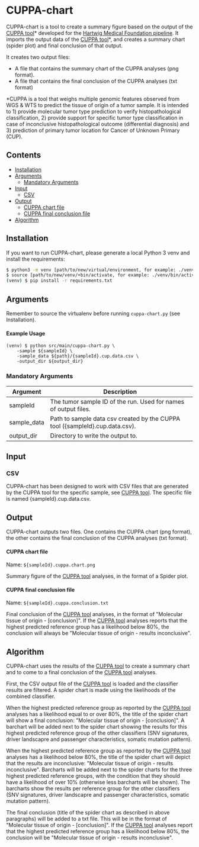# CUPPA-chart

CUPPA-chart is a tool to create a summary figure based on the output of the [CUPPA tool](https://github.com/hartwigmedical/hmftools/tree/master/cuppa)* developed for 
the [Hartwig Medical Foundation pipeline](https://github.com/hartwigmedical/pipeline5). 
It imports the output data of the [CUPPA tool](https://github.com/hartwigmedical/hmftools/tree/master/cuppa)*, and creates a summary chart (spider plot) and final conclusion of that output. 

It creates two output files:
* A file that contains the summary chart of the CUPPA analyses (png format).
* A file that contains the final conclusion of the CUPPA analyses (txt format)

*CUPPA is a tool that weighs multiple genomic features observed from WGS & WTS to predict the tissue of origin of a tumor sample. It is intended to 1) provide molecular tumor type prediction to verify histopathological classification, 2) provide support for specific tumor type classification in case of inconclusive histopathological outcome (differential diagnosis) and 3)  prediction of primary tumor location for Cancer of Unknown Primary (CUP). 

## Contents

* [Installation](#installation)
* [Arguments](#arguments)
  + [Mandatory Arguments](#mandatory-arguments)
* [Input](#input)
  + [CSV](#csv)
* [Output](#output)
  + [CUPPA chart file](#cuppa-chart-file)
  + [CUPPA final conclusion file](#cuppa-final-conclusion-file)
* [Algorithm](#algorithm)

## Installation
If you want to run CUPPA-chart, please generate a local Python 3 venv and install the requirements:

```bash
$ python3 -m venv [path/to/new/virtual/environment, for example: ./venv]
$ source [path/to/new/venv/+bin/activate, for example: ./venv/bin/activate]
(venv) $ pip install -r requirements.txt 
```

## Arguments
Remember to source the virtualenv before running `cuppa-chart.py` (see Installation).

#### Example Usage
```
(venv) $ python src/main/cuppa-chart.py \
    -sample ${sampleId} \
    -sample_data ${path}/{sampleId}.cup.data.csv \
    -output_dir ${output_dir}
```

### Mandatory Arguments
Argument | Description
---|---
sampleId | The tumor sample ID of the run. Used for names of output files.
sample_data | Path to sample data csv created by the CUPPA tool ({sampleId}.cup.data.csv).
output_dir | Directory to write the output to.

## Input
### CSV
CUPPA-chart has been designed to work with CSV files that are generated by the CUPPA tool for the specific sample, see 
[CUPPA tool](https://github.com/hartwigmedical/hmftools/tree/master/cuppa). The specific file is named {sampleId}.cup.data.csv.

## Output
CUPPA-chart outputs two files. One contains the CUPPA chart (png format), the other contains the final conclusion of the CUPPA analyses (txt format).
#### CUPPA chart file
Name: `${sampleId}.cuppa.chart.png`

Summary figure of the [CUPPA tool](https://github.com/hartwigmedical/hmftools/tree/master/cuppa) analyses, in the format of a Spider plot.

#### CUPPA final conclusion file
Name: `${sampleId}.cuppa.conclusion.txt`

Final conclusion of the [CUPPA tool](https://github.com/hartwigmedical/hmftools/tree/master/cuppa) analyses, in the format of "Molecular tissue of origin - [conclusion]".
If the [CUPPA tool](https://github.com/hartwigmedical/hmftools/tree/master/cuppa) analyses reports that the highest predicted reference group has a likelihood below 80%, the conclusion will always be "Molecular tissue of origin - results inconclusive".
 
## Algorithm
CUPPA-chart uses the results of the [CUPPA tool](https://github.com/hartwigmedical/hmftools/tree/master/cuppa) to create a summary chart and to come to a final conclusion of the [CUPPA tool](https://github.com/hartwigmedical/hmftools/tree/master/cuppa) analyses.

First, the CSV output file of the [CUPPA tool](https://github.com/hartwigmedical/hmftools/tree/master/cuppa) is loaded and the classifier results are filtered.
A spider chart is made using the likelihoods of the combined classifier. 

When the highest predicted reference group as reported by the [CUPPA tool](https://github.com/hartwigmedical/hmftools/tree/master/cuppa) analyses has a likelihood equal to or over 80%, the title of the spider chart will show a final conclusion: "Molecular tissue of origin - [conclusion]". A barchart will be added next to the spider chart showing the results for this highest predicted reference group of the other classifiers (SNV signatures, driver landscapre and passenger characteristics, somatic mutation pattern).

When the highest predicted reference group as reported by the [CUPPA tool](https://github.com/hartwigmedical/hmftools/tree/master/cuppa) analyses has a likelihood below 80%, the title of the spider chart will depict that the results are inconclusive: "Molecular tissue of origin - results inconclusive". Barcharts will be added next to the spider charts for the three highest predicted reference groups, with the condition that they should have a likelihood of over 10% (otherwise less barcharts will be shown). The barcharts show the results per reference group for the other classifiers (SNV signatures, driver landscapre and passenger characteristics, somatic mutation pattern).

The final conclusion (title of the spider chart as described in above paragraphs) will be added to a txt file. This will be in the format of "Molecular tissue of origin - [conclusion]".
If the [CUPPA tool](https://github.com/hartwigmedical/hmftools/tree/master/cuppa) analyses report that the highest predicted reference group has a likelihood below 80%, the conclusion will be "Molecular tissue of origin - results inconclusive".
                                                                                                                                              



